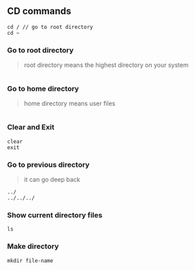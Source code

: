 ## CD commands
```
cd / // go to root directory
cd ~
```

### Go to root directory
> root directory means the highest directory on your system
```

```

### Go to home directory
> home directory means user files
```

```

### Clear and Exit
```
clear
exit
```

### Go to previous directory
> it can go deep back
```
../
../../../
```

### Show current directory files
```
ls
```

### Make directory
```
mkdir file-name
```



